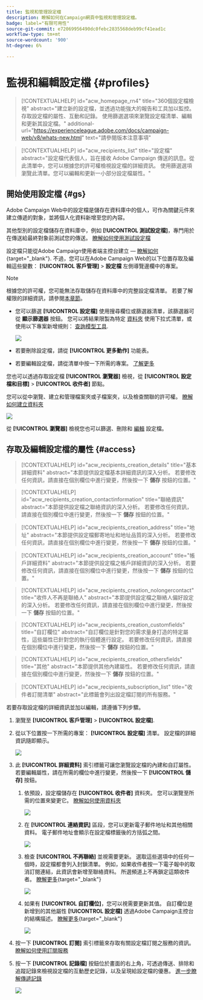 ```yaml
---
title: 監視和管理設定檔
description: 瞭解如何在Campaign網頁中監視和管理設定檔。
badge: label="有限可用性"
source-git-commit: e72069956490dc0febc2835568deb99cf41ead1c
workflow-type: tm+mt
source-wordcount: '900'
ht-degree: 6%

---
```


# 監視和編輯設定檔 {#profiles}

>[!CONTEXTUALHELP]
>id="acw_homepage_rn4"
>title="360個設定檔檢視"
>abstract="建立新的設定檔，並透過功能強大的報告和工具加以監控。 存取設定檔的屬性、互動和記錄。 使用篩選選項來瀏覽設定檔清單、編輯和更新其設定檔。"
>additional-url="https://experienceleague.adobe.com/docs/campaign-web/v8/whats-new.html" text="請參閱版本注意事項"

>[!CONTEXTUALHELP]
>id="acw_recipients_list"
>title="設定檔"
>abstract="設定檔代表個人，旨在接收 Adobe Campaign 傳送的訊息。從此清單中，您可以根據您的許可權檢視設定檔的詳細資訊。 使用篩選選項瀏覽此清單。您可以編輯和更新一小部分設定檔屬性。"

## 開始使用設定檔 {#gs}

Adobe Campaign Web中的設定檔是儲存在資料庫中的個人，可作為關鍵元件來建立傳遞的對象，並將個人化資料新增至您的內容。

其他型別的設定檔儲存在資料庫中，例如 **[!UICONTROL 測試設定檔]**，專門用於在傳送給最終對象前測試您的傳送。 [瞭解如何使用測試設定檔](test-profiles.md)

設定檔只能從Adobe Campaign使用者端主控台建立 —  [瞭解如何](https://experienceleague.adobe.com/docs/campaign/campaign-v8/audience/add-profiles/create-profiles.html){target="_blank"}. 不過，您可以在Adobe Campaign Web的以下位置存取及編輯這些變數： **[!UICONTROL 客戶管理]** > **設定檔** 左側導覽邊欄中的專案。

>[!NOTE]
>
>根據您的許可權，您可能無法存取儲存在資料庫中的完整設定檔清單。 若要了解權限的詳細資訊，請參閱[本章節](../get-started/permissions.md)。

* 您可以篩選 **[!UICONTROL 設定檔]** 使用搜尋欄位或篩選器清單，該篩選器可從 **顯示篩選器** 按鈕。 您可以將結果限製為特定 [資料夾](../get-started/permissions.md#folders) 使用下拉式清單，或使用以下專案新增規則： [查詢模型工具](../query/query-modeler-overview.md).

  ![](assets/profiles-list.png)

* 若要刪除設定檔，請從 **[!UICONTROL 更多動作]** 功能表。

* 若要編輯設定檔，請從清單中按一下所需的專案。 [了解更多](#access)

您也可以透過存取設定檔 **[!UICONTROL 瀏覽器]** 檢視，從 **[!UICONTROL 設定檔和目標]** > **[!UICONTROL 收件者]** 節點。

您可以從中瀏覽、建立和管理檔案夾或子檔案夾，以及檢查關聯的許可權。 [瞭解如何建立資料夾](../get-started/permissions.md#folders)

![](assets/profiles-explorer-folder.png)

從 **[!UICONTROL 瀏覽器]** 檢視您也可以篩選、刪除和 [編輯](#access) 設定檔。

## 存取及編輯設定檔的屬性 {#access}

>[!CONTEXTUALHELP]
>id="acw_recipients_creation_details"
>title="基本詳細資料"
>abstract="本節提供設定檔基本詳細資訊的深入分析。 若要修改任何資訊，請直接在個別欄位中進行變更，然後按一下 **儲存** 按鈕的位置。"

>[!CONTEXTUALHELP]
>id="acw_recipients_creation_contactinformation"
>title="聯絡資訊"
>abstract="本節提供設定檔之聯絡資訊的深入分析。 若要修改任何資訊，請直接在個別欄位中進行變更，然後按一下 **儲存** 按鈕的位置。"

>[!CONTEXTUALHELP]
>id="acw_recipients_creation_address"
>title="地址"
>abstract="本節提供設定檔郵寄地址和地址品質的深入分析。 若要修改任何資訊，請直接在個別欄位中進行變更，然後按一下 **儲存** 按鈕的位置。"

>[!CONTEXTUALHELP]
>id="acw_recipients_creation_account"
>title="帳戶詳細資料"
>abstract="本節提供設定檔之帳戶詳細資訊的深入分析。 若要修改任何資訊，請直接在個別欄位中進行變更，然後按一下 **儲存** 按鈕的位置。"

>[!CONTEXTUALHELP]
>id="acw_recipients_creation_nolongercontact"
>title="收件人不再是聯絡人"
>abstract="本節提供設定檔之聯絡人偏好設定的深入分析。 若要修改任何資訊，請直接在個別欄位中進行變更，然後按一下 **儲存** 按鈕的位置。"

>[!CONTEXTUALHELP]
>id="acw_recipients_creation_customfields"
>title="自訂欄位"
>abstract="自訂欄位是針對您的需求量身打造的特定屬性，這些屬性已針對您的執行個體進行設定。 若要修改任何資訊，請直接在個別欄位中進行變更，然後按一下 **儲存** 按鈕的位置。"

>[!CONTEXTUALHELP]
>id="acw_recipients_creation_othersfields"
>title="其他"
>abstract="本節提供其他內建屬性。 若要修改任何資訊，請直接在個別欄位中進行變更，然後按一下 **儲存** 按鈕的位置。"

>[!CONTEXTUALHELP]
>id="acw_recipients_subscription_list"
>title="收件者訂閱清單"
>abstract="此標籤會列出設定檔訂閱的所有服務。"

若要存取設定檔的詳細資訊並加以編輯，請遵循下列步驟。

1. 瀏覽至 **[!UICONTROL 客戶管理]** > **[!UICONTROL 設定檔]**.

1. 從以下位置按一下所需的專案： **[!UICONTROL 設定檔]** 清單。 設定檔的詳細資訊隨即顯示。

   ![](assets/profile-details.png)

1. 此 **[!UICONTROL 詳細資料]** 索引標籤可讓您瀏覽設定檔的內建和自訂屬性。 若要編輯屬性，請在所需的欄位中進行變更，然後按一下 **[!UICONTROL 儲存]** 按鈕。

   1. 依預設，設定檔儲存在 **[!UICONTROL 收件者]** 資料夾。 您可以瀏覽至所需的位置來變更它。 [瞭解如何使用資料夾](../get-started/permissions.md#folders)

      ![](assets/profile-folder.png)

   1. 在 **[!UICONTROL 連絡資訊]** 區段，您可以更新電子郵件地址和其他相關資料。 電子郵件地址會顯示在設定檔標籤後的方括弧之間。

      ![](assets/profile-address.png)

   1. 檢查 **[!UICONTROL 不再聯絡]** 並視需要更新。 選取這些選項中的任何一個時，設定檔都會列入封鎖清單。 例如，如果收件者按一下電子報中的取消訂閱連結，此資訊會新增至聯絡資料。 所選頻道上不再鎖定這類收件者。 [瞭解更多](https://experienceleague.adobe.com/docs/campaign/campaign-v8/send/failures/quarantines.html){target="_blank"}

      ![](assets/profile-no-longer-contact.png)

   1. 如果有 **[!UICONTROL 自訂欄位]**，您可以視需要更新其值。 自訂欄位是新增到的其他屬性 **[!UICONTROL 設定檔]** 透過Adobe Campaign主控台的結構描述。 [瞭解更多](https://experienceleague.adobe.com/docs/campaign/campaign-v8/developer/shemas-forms/extend-schema.html){target="_blank"}

      ![](assets/profile-custom-fields.png)

1. 按一下 **[!UICONTROL 訂閱]** 索引標籤來存取有關設定檔訂閱之服務的資訊。 [瞭解如何使用訂閱服務](manage-services.md)

1. 按一下 **[!UICONTROL 記錄檔]** 按鈕位於畫面的右上角，可透過傳送、排除和追蹤記錄來檢視設定檔的互動歷史記錄，以及呈現給設定檔的優惠。 [進一步瞭解傳遞記錄](../monitor/delivery-logs.md)

   ![](assets/profile-logs.png)

